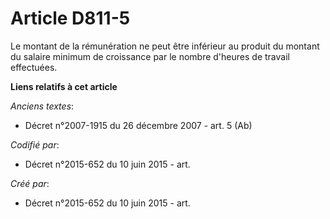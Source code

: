 # Article D811-5

Le montant de la rémunération ne peut être inférieur au produit du montant du salaire minimum de croissance par le nombre
d'heures de travail effectuées.

**Liens relatifs à cet article**

_Anciens textes_:

  - Décret n°2007-1915 du 26 décembre 2007 - art. 5 (Ab)

_Codifié par_:

  - Décret n°2015-652 du 10 juin 2015 - art.

_Créé par_:

  - Décret n°2015-652 du 10 juin 2015 - art.
